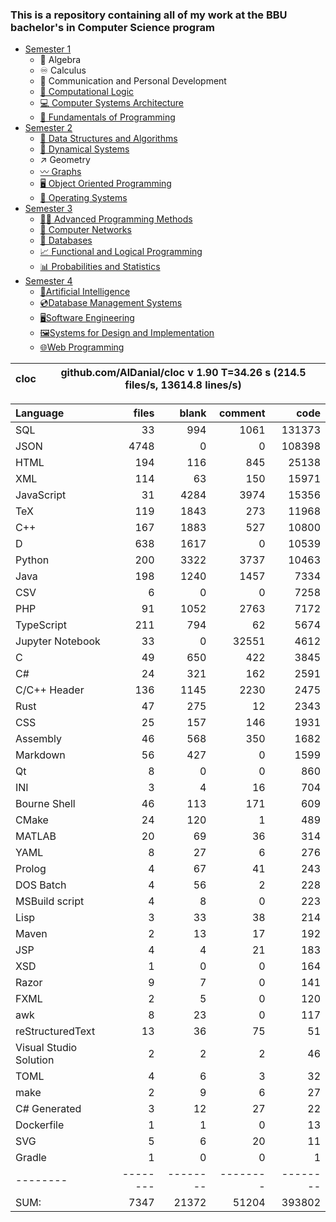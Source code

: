 ### This is a repository containing all of my work at the BBU bachelor's in Computer Science program

* [Semester 1](Semester1/)
    * 🔢 Algebra
    * ♾️ Calculus
    * 💬 Communication and Personal Development
    * [🔣 Computational Logic](Semester1/Computational%20Logic/)
    * [💻 Computer Systems Architecture](Semester1/Computer%20Systems%20Architecture/)
    * [🐍 Fundamentals of Programming](Semester1/Fundamentals%20of%20Programming/)
* [Semester 2](Semester2/)
    * [🌴 Data Structures and Algorithms](Semester2/Data%20Structures%20and%20Algorithms/)
    * [🔄 Dynamical Systems](Semester2/Dynamical%20Systems/)
    * ↗ Geometry
    * [〰️ Graphs](Semester2/Graphs/)
    * [🖥️ Object Oriented Programming](Semester2/Object%20Oriented%20Programming/)
    * [🐧 Operating Systems](Semester2/Operating%20Systems/)
* [Semester 3](Semester3/)
    * [👨‍💻️ Advanced Programming Methods](Semester3/Advanced%20Programming%20Methods/)
    * [📶 Computer Networks](Semester3/Computer%20Networks/)
    * [💾 Databases](Semester3/Databases/)
    * [📈 Functional and Logical Programming](Semester3/Functional%20and%20Logical%20Programming/)
    * [📊 Probabilities and Statistics](Semester3/Probabilities%20and%20Statistics/)
* [Semester 4](Semester4/)
    * [🤖Artificial Intelligence](Semester4/Artificial%20Intelligence/)
    * [💿Database Management Systems](Semester4/Database%20Management%20Systems/)
    * [🖥️Software Engineering](Semester4/Software%20Engineering/)
    * [🖼️Systems for Design and Implementation](Semester4/Systems%20for%20Design%20and%20Implementation/)
    * [🌐Web Programming](Semester4/Web%20Programming/)


cloc|github.com/AlDanial/cloc v 1.90  T=34.26 s (214.5 files/s, 13614.8 lines/s)
--- | ---

Language|files|blank|comment|code
:-------|-------:|-------:|-------:|-------:
SQL|33|994|1061|131373
JSON|4748|0|0|108398
HTML|194|116|845|25138
XML|114|63|150|15971
JavaScript|31|4284|3974|15356
TeX|119|1843|273|11968
C++|167|1883|527|10800
D|638|1617|0|10539
Python|200|3322|3737|10463
Java|198|1240|1457|7334
CSV|6|0|0|7258
PHP|91|1052|2763|7172
TypeScript|211|794|62|5674
Jupyter Notebook|33|0|32551|4612
C|49|650|422|3845
C#|24|321|162|2591
C/C++ Header|136|1145|2230|2475
Rust|47|275|12|2343
CSS|25|157|146|1931
Assembly|46|568|350|1682
Markdown|56|427|0|1599
Qt|8|0|0|860
INI|3|4|16|704
Bourne Shell|46|113|171|609
CMake|24|120|1|489
MATLAB|20|69|36|314
YAML|8|27|6|276
Prolog|4|67|41|243
DOS Batch|4|56|2|228
MSBuild script|4|8|0|223
Lisp|3|33|38|214
Maven|2|13|17|192
JSP|4|4|21|183
XSD|1|0|0|164
Razor|9|7|0|141
FXML|2|5|0|120
awk|8|23|0|117
reStructuredText|13|36|75|51
Visual Studio Solution|2|2|2|46
TOML|4|6|3|32
make|2|9|6|27
C# Generated|3|12|27|22
Dockerfile|1|1|0|13
SVG|5|6|20|11
Gradle|1|0|0|1
--------|--------|--------|--------|--------
SUM:|7347|21372|51204|393802

